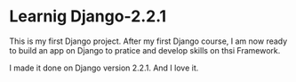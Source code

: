# Learnig Django-2.2.1


This is my first Django project. 
After my first Django course, I am now ready to build an app on Django to pratice and develop skills on thsi Framework.

I made it done on Django version 2.2.1. And I love it.
